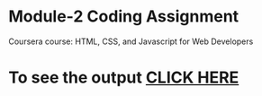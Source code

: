 

# Module-2 Coding Assignment

Coursera course: HTML, CSS, and Javascript for Web Developers

# To see the output [CLICK HERE](https://rishikeshmvit.github.io/Coursera-HTML-CSS-and-Javascript/Assignments/module-2/index.html)

